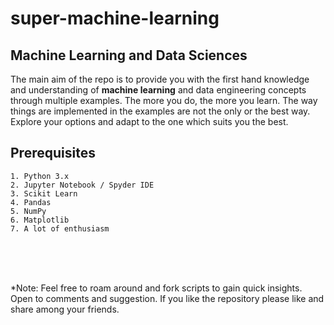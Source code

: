# super-machine-learning

## <b>Machine Learning and Data Sciences </b>

The main aim of the repo is to provide you with the first hand knowledge and understanding of <b>machine learning</b> and data engineering concepts through multiple examples. The more you do, the more you learn. The way things are implemented in the examples are not the only or the best way. Explore your options and adapt to the one which suits you the best.

## Prerequisites
	1. Python 3.x
	2. Jupyter Notebook / Spyder IDE
	3. Scikit Learn
  	4. Pandas
  	5. NumPy
  	6. Matplotlib
  	7. A lot of enthusiasm

<br><br><br>

*Note: Feel free to roam around and fork scripts to gain quick insights. Open to comments and suggestion. If you like the repository please like and share among your friends.
